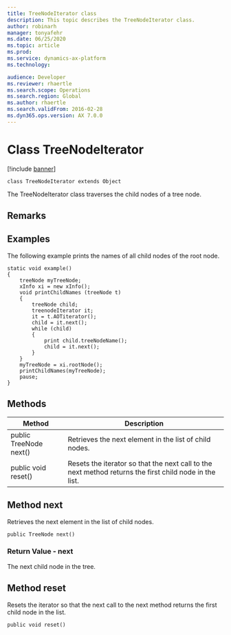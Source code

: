 ```yaml
---
title: TreeNodeIterator class
description: This topic describes the TreeNodeIterator class.
author: robinarh
manager: tonyafehr
ms.date: 06/25/2020
ms.topic: article
ms.prod: 
ms.service: dynamics-ax-platform
ms.technology: 

audience: Developer
ms.reviewer: rhaertle
ms.search.scope: Operations
ms.search.region: Global
ms.author: rhaertle
ms.search.validFrom: 2016-02-28
ms.dyn365.ops.version: AX 7.0.0
---
```


# Class TreeNodeIterator

[!include [banner](../includes/banner.md)]

```xpp
class TreeNodeIterator extends Object
```

The TreeNodeIterator class traverses the child nodes of a tree node.

## Remarks

## Examples

The following example prints the names of all child nodes of the root node.

```xpp
static void example()  
{ 
    treeNode myTreeNode; 
    xInfo xi = new xInfo(); 
    void printChildNames (treeNode t) 
    { 
        treeNode child; 
        treenodeIterator it; 
        it = t.AOTiterator(); 
        child = it.next(); 
        while (child) 
        { 
            print child.treeNodeName(); 
            child = it.next(); 
        } 
    } 
    myTreeNode = xi.rootNode(); 
    printChildNames(myTreeNode); 
    pause; 
}
```

## Methods

| Method                 | Description                                                                                            |
|------------------------|--------------------------------------------------------------------------------------------------------|
| public TreeNode next() | Retrieves the next element in the list of child nodes.                                                 |
| public void reset()    | Resets the iterator so that the next call to the next method returns the first child node in the list. |

## Method next

Retrieves the next element in the list of child nodes.

```xpp
public TreeNode next()
```

### Return Value - next

The next child node in the tree.

## Method reset

Resets the iterator so that the next call to the next method returns the first child node in the list.

```xpp
public void reset()
```


